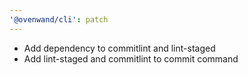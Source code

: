 ```yaml
---
'@ovenwand/cli': patch
---
```


- Add dependency to commitlint and lint-staged
- Add lint-staged and commitlint to commit command
